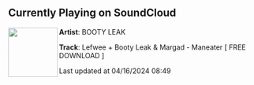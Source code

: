 ## Currently Playing on SoundCloud

[<img align="left" width="100" src="https://i1.sndcdn.com/artworks-C68xkOnym4Hg2Vyr-1B7RGQ-t500x500.jpg">](https://soundcloud.com/bo0tyleak/maneater)

**Artist**: BOOTY LEAK 

**Track**: Lefwee + Booty Leak & Margad - Maneater [ FREE DOWNLOAD ]

Last updated at 04/16/2024 08:49
